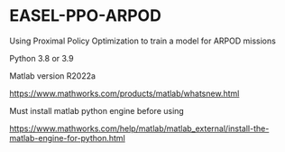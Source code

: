 # EASEL-PPO-ARPOD
Using Proximal Policy Optimization to train a model for ARPOD missions

Python 3.8 or 3.9

Matlab version R2022a

https://www.mathworks.com/products/matlab/whatsnew.html

Must install matlab python engine before using

https://www.mathworks.com/help/matlab/matlab_external/install-the-matlab-engine-for-python.html

